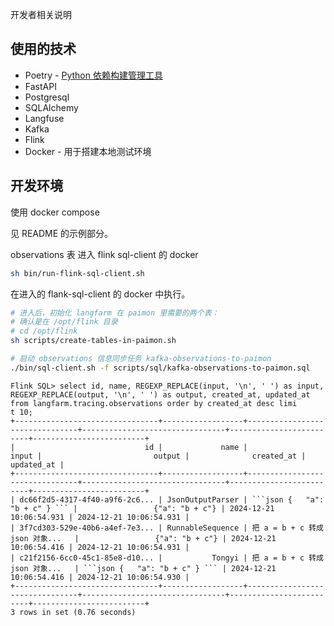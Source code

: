 开发者相关说明

## 使用的技术
* Poetry - [Python 依赖构建管理工具](http://chenlb.com/python/advanced/poetry.html)
* FastAPI
* Postgresql
* SQLAlchemy
* Langfuse
* Kafka
* Flink
* Docker - 用于搭建本地测试环境

## 开发环境

使用 docker compose

见 README 的示例部分。

observations 表
进入 flink sql-client 的 docker
```bash
sh bin/run-flink-sql-client.sh
```

在进入的 flank-sql-client 的 docker 中执行。
```bash
# 进入后，初始化 langfarm 在 paimon 里需要的两个表：
# 确认是在 /opt/flink 目录
# cd /opt/flink
sh scripts/create-tables-in-paimon.sh

# 启动 observations 信息同步任务 kafka-observations-to-paimon
./bin/sql-client.sh -f scripts/sql/kafka-observations-to-paimon.sql
```

```console
Flink SQL> select id, name, REGEXP_REPLACE(input, '\n', ' ') as input, REGEXP_REPLACE(output, '\n', ' ') as output, created_at, updated_at from langfarm.tracing.observations order by created_at desc limi
t 10;
+--------------------------------+------------------+--------------------------------+--------------------------------+-------------------------+-------------------------+
|                             id |             name |                          input |                         output |              created_at |              updated_at |
+--------------------------------+------------------+--------------------------------+--------------------------------+-------------------------+-------------------------+
| dc66f2d5-4317-4f40-a9f6-2c6... | JsonOutputParser | ```json {   "a": "b + c" } ``` |                 {"a": "b + c"} | 2024-12-21 10:06:54.931 | 2024-12-21 10:06:54.931 |
| 3f7cd303-529e-40b6-a4ef-7e3... | RunnableSequence | 把 a = b + c 转成 json 对象...   |                 {"a": "b + c"} | 2024-12-21 10:06:54.416 | 2024-12-21 10:06:54.931 |
| c21f2156-6cc0-45c1-85e8-d10... |           Tongyi | 把 a = b + c 转成 json 对象...   | ```json {   "a": "b + c" } ``` | 2024-12-21 10:06:54.416 | 2024-12-21 10:06:54.930 |
+--------------------------------+------------------+--------------------------------+--------------------------------+-------------------------+-------------------------+
3 rows in set (0.76 seconds)
```
